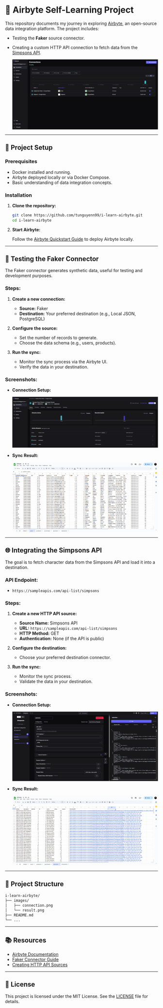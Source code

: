 # 🚀 Airbyte Self-Learning Project

This repository documents my journey in exploring [Airbyte](https://airbyte.com), an open-source data integration platform. The project includes:

- Testing the **Faker** source connector.
- Creating a custom HTTP API connection to fetch data from the [Simpsons API](https://sampleapis.com/api-list/simpsons).

    ![Connection Output](./images/connection.png)

---

## 🔧 Project Setup

### Prerequisites

- Docker installed and running.
- Airbyte deployed locally or via Docker Compose.
- Basic understanding of data integration concepts.

### Installation

1. **Clone the repository:**

   ```bash
   git clone https://github.com/tunguyenn99/i-learn-airbyte.git
   cd i-learn-airbyte
   ```

2. **Start Airbyte:**

   Follow the [Airbyte Quickstart Guide](https://docs.airbyte.com/quickstart/deploy-airbyte/) to deploy Airbyte locally.

---

## 🧲 Testing the Faker Connector

The Faker connector generates synthetic data, useful for testing and development purposes.

### Steps:

1. **Create a new connection:**

   - **Source:** Faker
   - **Destination:** Your preferred destination (e.g., Local JSON, PostgreSQL)

2. **Configure the source:**

   - Set the number of records to generate.
   - Choose the data schema (e.g., users, products).

3. **Run the sync:**

   - Monitor the sync process via the Airbyte UI.
   - Verify the data in your destination.

### Screenshots:

- **Connection Setup:**

  ![Connection Setup](./images/faker_setup.png)

- **Sync Result:**

  ![Sync Result](./images/faker_result.png)

---

## 🌐 Integrating the Simpsons API

The goal is to fetch character data from the Simpsons API and load it into a destination.

### API Endpoint:

- `https://sampleapis.com/api-list/simpsons`

### Steps:

1. **Create a new HTTP API source:**

   - **Source Name:** Simpsons API
   - **URL:** `https://sampleapis.com/api-list/simpsons`
   - **HTTP Method:** GET
   - **Authentication:** None (if the API is public)

2. **Configure the destination:**

   - Choose your preferred destination connector.

3. **Run the sync:**

   - Monitor the sync process.
   - Validate the data in your destination.


### Screenshots:

- **Connection Setup:**

  ![Connection Setup](./images/simpson_setup.png)

- **Sync Result:**

  ![Sync Result](./images/simpson_result.png)

---

## 📁 Project Structure

```
i-learn-airbyte/
├── images/
│   ├── connection.png
│   └── result.png
├── README.md
└── ...
```

---

## 📚 Resources

- [Airbyte Documentation](https://docs.airbyte.com)
- [Faker Connector Guide](https://docs.airbyte.com/integrations/sources/faker)
- [Creating HTTP API Sources](https://docs.airbyte.com/integrations/sources/http)

---

## 📄 License

This project is licensed under the MIT License. See the [LICENSE](LICENSE) file for details.